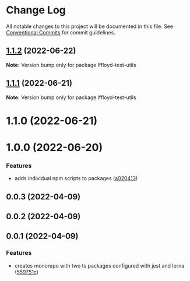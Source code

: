# Change Log

All notable changes to this project will be documented in this file.
See [Conventional Commits](https://conventionalcommits.org) for commit guidelines.

## [1.1.2](https://github.com/lffloyd/lerna-test/compare/lffloyd-test-utils@1.1.1...lffloyd-test-utils@1.1.2) (2022-06-22)

**Note:** Version bump only for package lffloyd-test-utils





## [1.1.1](https://github.com/lffloyd/lerna-test/compare/lffloyd-test-utils@1.1.0...lffloyd-test-utils@1.1.1) (2022-06-21)

**Note:** Version bump only for package lffloyd-test-utils





# 1.1.0 (2022-06-21)



# 1.0.0 (2022-06-20)


### Features

* adds individual npm scripts to packages ([a020413](https://github.com/lffloyd/lerna-test/commit/a020413d43a5a8f4e669e7dec703c9cbdbbbb9b3))



## 0.0.3 (2022-04-09)



## 0.0.2 (2022-04-09)



## 0.0.1 (2022-04-09)


### Features

* creates monorepo with two ts packages configured with jest and lerna ([559751c](https://github.com/lffloyd/lerna-test/commit/559751cdae6d9ddadc8400e0248551bc4e988065))
